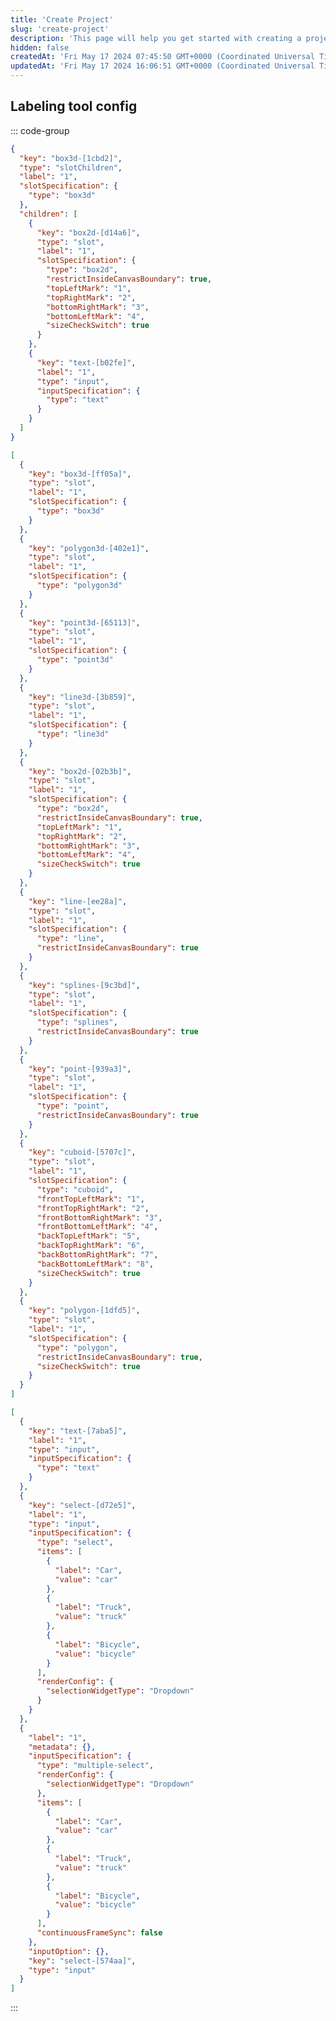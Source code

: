```yaml
---
title: 'Create Project'
slug: 'create-project'
description: 'This page will help you get started with creating a project on Rosetta'
hidden: false
createdAt: 'Fri May 17 2024 07:45:50 GMT+0000 (Coordinated Universal Time)'
updatedAt: 'Fri May 17 2024 16:06:51 GMT+0000 (Coordinated Universal Time)'
---
```


## Labeling tool config

::: code-group

```json [nesting instance structure]
{
  "key": "box3d-[1cbd2]",
  "type": "slotChildren",
  "label": "1",
  "slotSpecification": {
    "type": "box3d"
  },
  "children": [
    {
      "key": "box2d-[d14a6]",
      "type": "slot",
      "label": "1",
      "slotSpecification": {
        "type": "box2d",
        "restrictInsideCanvasBoundary": true,
        "topLeftMark": "1",
        "topRightMark": "2",
        "bottomRightMark": "3",
        "bottomLeftMark": "4",
        "sizeCheckSwitch": true
      }
    },
    {
      "key": "text-[b02fe]",
      "label": "1",
      "type": "input",
      "inputSpecification": {
        "type": "text"
      }
    }
  ]
}
```

```json [instance structure]
[
  {
    "key": "box3d-[ff05a]",
    "type": "slot",
    "label": "1",
    "slotSpecification": {
      "type": "box3d"
    }
  },
  {
    "key": "polygon3d-[402e1]",
    "type": "slot",
    "label": "1",
    "slotSpecification": {
      "type": "polygon3d"
    }
  },
  {
    "key": "point3d-[65113]",
    "type": "slot",
    "label": "1",
    "slotSpecification": {
      "type": "point3d"
    }
  },
  {
    "key": "line3d-[3b859]",
    "type": "slot",
    "label": "1",
    "slotSpecification": {
      "type": "line3d"
    }
  },
  {
    "key": "box2d-[02b3b]",
    "type": "slot",
    "label": "1",
    "slotSpecification": {
      "type": "box2d",
      "restrictInsideCanvasBoundary": true,
      "topLeftMark": "1",
      "topRightMark": "2",
      "bottomRightMark": "3",
      "bottomLeftMark": "4",
      "sizeCheckSwitch": true
    }
  },
  {
    "key": "line-[ee28a]",
    "type": "slot",
    "label": "1",
    "slotSpecification": {
      "type": "line",
      "restrictInsideCanvasBoundary": true
    }
  },
  {
    "key": "splines-[9c3bd]",
    "type": "slot",
    "label": "1",
    "slotSpecification": {
      "type": "splines",
      "restrictInsideCanvasBoundary": true
    }
  },
  {
    "key": "point-[939a3]",
    "type": "slot",
    "label": "1",
    "slotSpecification": {
      "type": "point",
      "restrictInsideCanvasBoundary": true
    }
  },
  {
    "key": "cuboid-[5707c]",
    "type": "slot",
    "label": "1",
    "slotSpecification": {
      "type": "cuboid",
      "frontTopLeftMark": "1",
      "frontTopRightMark": "2",
      "frontBottomRightMark": "3",
      "frontBottomLeftMark": "4",
      "backTopLeftMark": "5",
      "backTopRightMark": "6",
      "backBottomRightMark": "7",
      "backBottomLeftMark": "8",
      "sizeCheckSwitch": true
    }
  },
  {
    "key": "polygon-[1dfd5]",
    "type": "slot",
    "label": "1",
    "slotSpecification": {
      "type": "polygon",
      "restrictInsideCanvasBoundary": true,
      "sizeCheckSwitch": true
    }
  }
]
```

```json [attribute structure]
[
  {
    "key": "text-[7aba5]",
    "label": "1",
    "type": "input",
    "inputSpecification": {
      "type": "text"
    }
  },
  {
    "key": "select-[d72e5]",
    "label": "1",
    "type": "input",
    "inputSpecification": {
      "type": "select",
      "items": [
        {
          "label": "Car",
          "value": "car"
        },
        {
          "label": "Truck",
          "value": "truck"
        },
        {
          "label": "Bicycle",
          "value": "bicycle"
        }
      ],
      "renderConfig": {
        "selectionWidgetType": "Dropdown"
      }
    }
  },
  {
    "label": "1",
    "metadata": {},
    "inputSpecification": {
      "type": "multiple-select",
      "renderConfig": {
        "selectionWidgetType": "Dropdown"
      },
      "items": [
        {
          "label": "Car",
          "value": "car"
        },
        {
          "label": "Truck",
          "value": "truck"
        },
        {
          "label": "Bicycle",
          "value": "bicycle"
        }
      ],
      "continuousFrameSync": false
    },
    "inputOption": {},
    "key": "select-[574aa]",
    "type": "input"
  }
]
```

:::

<API
	method="GET"
	url="/project/get"
	:body="body"
	:results="results"
/>

<script setup>
const body = {
	name: {
		type: 'string',
		default: 'Lane line project',
		description: 'project name'
	},
	dataType: {
		type: 'integer',
		default: 1,
		description: 'project data type'
	},
	description: {
		type: 'string',
		default: 'project description',
		description: 'description'
	},
	deadline: {
		type: 'string',
		default: '2024-04-22',
		description: 'deadline'
	},
	operators: {
		type: 'object[]',
		description: 'label tool config'
	},
}
const results = {
	200: {
		"code": 200,
		"message": "Success",
		"data": 12, // project id
		"date": "2024-05-16 19:03:34",
		"requestId": "864b70706a7349ea83e177a49800464f",
		"success": true
	},
	400: {
		"code": 400,
		"data": null,
		"date": "",
		"message": "Illegal Parameter",
		"requestId": "",
		"success": false
	}
}
</script>
